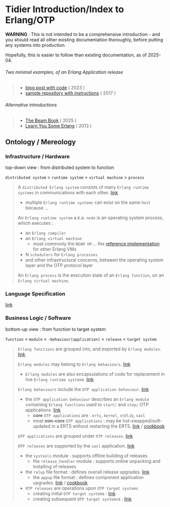 # Tidier Introduction/Index to Erlang/OTP

**WARNING** : This is not intended to be a comprehensive introduction - and you should read
all other existing documentation thoroughly, before putting any systems into
production.

Hopefully, this is easier to follow than existing documentation, as of 2025-04. 

###### Two minimal examples, of an Erlang Application release

>   - [blog post with code](https://www.n16f.net/blog/building-erlang-applications-the-hard-way/) ( 2023 )
>   - [sample repository with
>   instructions](https://github.com/boardwalk/erltest/tree/master) ( 2017 )

###### Alternative introductions

>   - [The Beam Book](https://blog.stenmans.org/theBeamBook/) ( 2025 )
>   - [Learn You Some Erlang](https://learnyousomeerlang.com/) ( 2013 )

## Ontology / Mereology

### Infrastructure / Hardware

top-down view : from distributed system to function

`distributed system` > `runtime system` > `virtual machine` > `process`

>   A `distributed Erlang system` consists of many `Erlang runtime systems` in
>   communications with each other.
>   [link](https://www.erlang.org/doc/system/distributed.html)
>   -   multiple `Erlang runtime systems` can exist on the same `host` because
>   ...
>   
>   An `Erlang runtime system` a.k.a. `node` is an operating system process, which
>   executes :
>   -   an `Erlang compiler`
>   -   an `Erlang virtual machine`
>       -   most commonly the `BEAM VM` ... the [reference
>           implementation](https://blog.stenmans.org/theBeamBook/#_beam_it_is_virtually_unreal)
>           for other Erlang VMs
>   -   N `schedulers` for `Erlang processes`
>   - and other infrastructural concerns, between the operating system layer and the OTP
>     protocol layer
>   
>   An `Erlang process` is the execution state of an `Erlang function`, on an `Erlang
>   virtual machine`.

### Language Specification

[link](https://www.erlang.org/doc/system/reference_manual.html)

### Business Logic / Software

bottom-up view : from function to target system

`function` < `module` < `-behaviour(application)` < `release` < `target system`

>   `Erlang functions` are grouped into, and exported by `Erlang
>   modules`. [link](https://www.erlang.org/doc/system/modules.html)
>   
>   `Erlang modules` may belong to `Erlang behaviours`.
>       [link](https://www.erlang.org/doc/system/design_principles.html#behaviours)
>   
>   -   `Erlang modules` are also encapsulations of code for replacement in live
>           `Erlang runtime system`s.
>           [link](https://www.erlang.org/doc/system/code_loading#code-replacement)
>   
>   `Erlang behaviours` include the `OTP application behaviour`.
>   [link](https://www.erlang.org/doc/apps/kernel/application)
>   -   the `OTP application behaviour` describes an `Erlang module`
>       containing `Erlang functions` used to `start/` and `stop/` OTP
>       applications. [link](https://www.erlang.org/doc/system/applications.html)
>       -   **core** `OTP applications` are : `erts`, `kernel`, `stdlib`, `sasl`
>       -   most **non-core** `OTP applications` : may be hot-swapped/soft-updated in a
>           ERTS without restarting the
>           ERTS. [link](https://www.erlang.org/doc/system/upgrade.html) /
>           [cookbook](https://www.erlang.org/doc/system/appup_cookbook.html)
>   
>   `OTP applications` are grouped under `OTP
>       releases`. [link](https://www.erlang.org/doc/system/release_structure.html)
>   
>   `OTP releases` are supported by the `sasl` application.
>   [link](https://www.erlang.org/doc/system/release_handling.html)
>   -   the `systools` module : supports offline building of releases
>       -   the `release_handler` module : supports online unpacking and installing
>           of releases
>   -   the `relup` file format : defines overall release upgrades.
>       [link](https://www.erlang.org/doc/apps/sasl/relup.html)
>       -   the `appup` file format : defines component application upgrades.
>           [link](https://www.erlang.org/doc/apps/sasl/appup.html) /
>           [cookbook](https://www.erlang.org/doc/system/appup_cookbook.html)
>   -   `OTP releases` are operations upon `OTP target systems`
>       -   creating initial `OTP target system`s :
>           [link](https://www.erlang.org/doc/system/create_target.html#creating-a-target-system)
>       -   creating subsequent `OTP target systems`s :
>           [link](https://www.erlang.org/doc/system/create_target.html#creating-the-next-version)

